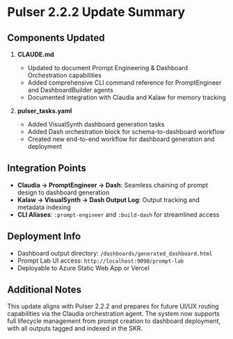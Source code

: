 # Pulser 2.2.2 Update Summary

## Components Updated

1. **CLAUDE.md**
   - Updated to document Prompt Engineering & Dashboard Orchestration capabilities
   - Added comprehensive CLI command reference for PromptEngineer and DashboardBuilder agents
   - Documented integration with Claudia and Kalaw for memory tracking

2. **pulser_tasks.yaml**
   - Added VisualSynth dashboard generation tasks
   - Added Dash orchestration block for schema-to-dashboard workflow
   - Created new end-to-end workflow for dashboard generation and deployment

## Integration Points

- **Claudia → PromptEngineer → Dash**: Seamless chaining of prompt design to dashboard generation
- **Kalaw → VisualSynth → Dash Output Log**: Output tracking and metadata indexing
- **CLI Aliases**: `:prompt-engineer` and `:build-dash` for streamlined access

## Deployment Info

- Dashboard output directory: `/dashboards/generated_dashboard.html`
- Prompt Lab UI access: `http://localhost:9090/prompt-lab`
- Deployable to Azure Static Web App or Vercel

## Additional Notes

This update aligns with Pulser 2.2.2 and prepares for future UI/UX routing capabilities via the Claudia orchestration agent. The system now supports full lifecycle management from prompt creation to dashboard deployment, with all outputs tagged and indexed in the SKR.